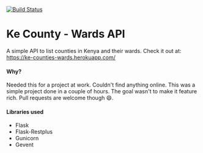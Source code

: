 [![Build Status](https://travis-ci.org/michaelbukachi/ke-counties-wards.svg?branch=master)](https://travis-ci.org/michaelbukachi/ke-counties-wards)

# Ke County - Wards API 

A simple API to list counties in Kenya and their wards. Check it out at:
<https://ke-counties-wards.herokuapp.com/>


#### Why?
Needed this for a project at work. Couldn't find anything online.
This was a simple project done in a couple of hours. The goal wasn't to 
make it feature rich. Pull requests are welcome though :smile:.

#### Libraries used
- Flask
- Flask-Restplus
- Gunicorn
- Gevent
